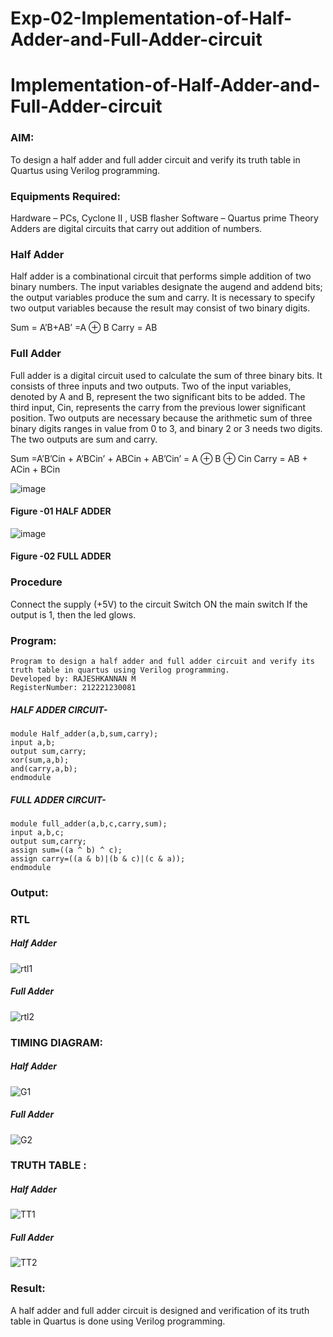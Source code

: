# Exp-02-Implementation-of-Half-Adder-and-Full-Adder-circuit

# Implementation-of-Half-Adder-and-Full-Adder-circuit
### AIM:
To design a half adder and full adder circuit and verify its truth table in Quartus using Verilog programming.

### Equipments Required:
Hardware – PCs, Cyclone II , USB flasher
Software – Quartus prime
Theory
Adders are digital circuits that carry out addition of numbers.

### Half Adder
Half adder is a combinational circuit that performs simple addition of two binary numbers. The input variables designate the augend and addend bits; the output variables produce the sum and carry. It is necessary to specify two output variables because the result may consist of two binary digits.

Sum = A’B+AB’ =A ⊕ B Carry = AB

### Full Adder
Full adder is a digital circuit used to calculate the sum of three binary bits. It consists of three inputs and two outputs. Two of the input variables, denoted by A and B, represent the two significant bits to be added. The third input, Cin, represents the carry from the previous lower significant position. Two outputs are necessary because the arithmetic sum of three binary digits ranges in value from 0 to 3, and binary 2 or 3 needs two digits. The two outputs are sum and carry.

Sum =A’B’Cin + A’BCin’ + ABCin + AB’Cin’ = A ⊕ B ⊕ Cin Carry = AB + ACin + BCin

 ![image](https://user-images.githubusercontent.com/36288975/163552156-a13e5a56-c638-4110-97d9-8896907c8d25.png)

#### Figure -01 HALF ADDER 


![image](https://user-images.githubusercontent.com/36288975/163552057-b3547877-6d07-45b4-b7e0-bcfebfad9e1d.png)

#### Figure -02 FULL ADDER 

### Procedure

Connect the supply (+5V) to the circuit
Switch ON the main switch
If the output is 1, then the led glows.
### Program:
```
Program to design a half adder and full adder circuit and verify its truth table in quartus using Verilog programming.
Developed by: RAJESHKANNAN M
RegisterNumber: 212221230081
```

##### HALF ADDER CIRCUIT- 
```
module Half_adder(a,b,sum,carry);
input a,b;
output sum,carry;
xor(sum,a,b);
and(carry,a,b);
endmodule
```

##### FULL ADDER CIRCUIT-
```
module full_adder(a,b,c,carry,sum);
input a,b,c;
output sum,carry;
assign sum=((a ^ b) ^ c);
assign carry=((a & b)|(b & c)|(c & a));
endmodule
```

### Output:

### RTL

##### Half Adder
![rtl1](https://user-images.githubusercontent.com/93901857/195663193-89a45d1a-407e-4b3d-8cb8-5cdbe1947be7.jpg)


##### Full Adder
![rtl2](https://user-images.githubusercontent.com/93901857/195663076-2b5bf219-899e-42cd-9e53-9224af47de23.jpg)


### TIMING DIAGRAM:
##### Half Adder
![G1](https://user-images.githubusercontent.com/93901857/195662684-ca9baa84-9587-4f54-ba2e-621565b9ab64.jpg)

##### Full Adder

![G2](https://user-images.githubusercontent.com/93901857/195662721-bd48e9ce-2882-42b6-ad41-96e2b0b457a0.jpg)


### TRUTH TABLE :

##### Half Adder
![TT1](https://user-images.githubusercontent.com/93901857/195663080-7e7e8118-6c0f-4cc3-af77-1d99a3f17248.jpg)

##### Full Adder
![TT2](https://user-images.githubusercontent.com/93901857/195663082-bed4bc9a-4c83-47ff-b8b9-0408ea545741.jpg)



### Result:
A half adder and full adder circuit is designed and verification of its truth table in Quartus is done using Verilog programming.